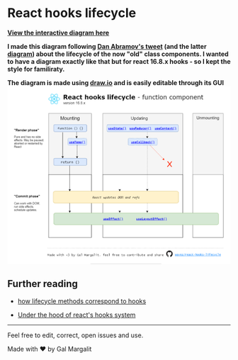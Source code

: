 <h1>
React hooks lifecycle
</h1>


**[View the interactive diagram here](https://wavez.github.io/react-hooks-lifecycle/)**  

**I made this diagram following [Dan Abramov's tweet](https://twitter.com/dan_abramov/status/981712092611989509) (and the latter [diagram](http://projects.wojtekmaj.pl/react-lifecycle-methods-diagram/)) about the lifecycle of the now "old" class components.
I wanted to have a diagram exactly like that but for react 16.8.x hooks - so I kept the style for familiraty.**

**The diagram is made using [draw.io](https://draw.io) and is easily editable through its GUI**
<a href="https://wavez.github.io/react-hooks-lifecycle">
  <img src="https://raw.githubusercontent.com/Wavez/react-hooks-lifecycle/master/chart.png" />
</a>


## Further reading
- [how lifecycle methods correspond to hooks](https://reactjs.org/docs/hooks-faq.html#how-do-lifecycle-methods-correspond-to-hooks)

- [Under the hood of react's hooks system](https://medium.com/the-guild/under-the-hood-of-reacts-hooks-system-eb59638c9dba)
---
Feel free to edit, correct, open issues and use.

Made with ❤ by Gal Margalit



